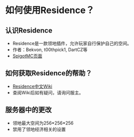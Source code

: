 # 如何使用Residence？

## 认识Residence
- Residence是一款领地插件，允许玩家自行保护自己的空间。
- 作者：Bekvon, t00thpick1, DartCZ等
- [SpigotMC页面](https://www.spigotmc.org/resources/residence-1-7-10-up-to-1-15.11480/)

## 如何获取Residence的帮助？
- [Residence中文Wiki](https://github.com/bluesadi/ResidenceChineseTutorial/wiki)
- 查阅Wiki后如有疑问，请询问服主。

## 服务器中的更改
- 领地最大空间为256\*256\*256
- 禁用了领地经济相关的设置
